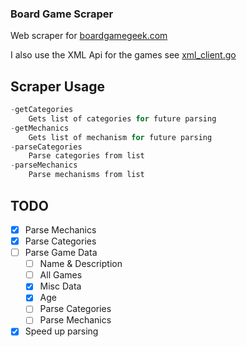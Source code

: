 ### Board Game Scraper

Web scraper for [boardgamegeek.com](https://boardgamegeek.com/)

I also use the XML Api for the games see [xml_client.go](./xml_client.go)  

## Scraper Usage

```go
-getCategories
    Gets list of categories for future parsing
-getMechanics
    Gets list of mechanism for future parsing
-parseCategories
    Parse categories from list
-parseMechanics
    Parse mechanisms from list
```

## TODO

- [x] Parse Mechanics
- [x] Parse Categories
- [ ] Parse Game Data
  - [ ] Name & Description
  - [ ] All Games
  - [x] Misc Data
  - [x] Age
  - [ ] Parse Categories
  - [ ] Parse Mechanics

- [x] Speed up parsing
